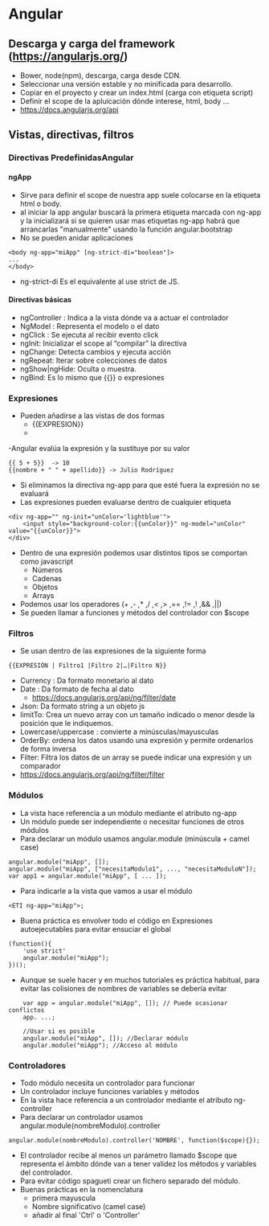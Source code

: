 # Angular
## Descarga y carga del framework (https://angularjs.org/)
- Bower, node(npm), descarga, carga desde CDN.
- Seleccionar una versión estable y no minificada para desarrollo.
- Copiar en el proyecto y crear un index.html (carga con etiqueta script)
- Definir el scope de la apluicación dónde interese, html, body ...
- https://docs.angularjs.org/api

## Vistas, directivas, filtros
### Directivas PredefinidasAngular
#### ngApp
- Sirve para definir el scope de nuestra app suele colocarse en la etiqueta html o body.
- al iniciar la app angular buscará la primera etiqueta marcada con ng-app y la inicializará si se quieren usar mas etiquetas ng-app habrá que arrancarlas "manualmente" usando la función angular.bootstrap
- No se pueden anidar aplicaciones

```
<body ng-app="miApp" [ng-strict-di="boolean"]>
...
</body>
```
- ng-strict-di Es el equivalente al use strict de JS.

#### Directivas básicas
- ngController :  Indica a la vista dónde va a actuar el controlador
- NgModel : Representa el modelo o el dato
- ngClick : Se ejecuta al recibir evento click
- ngInit: Inicializar el scope al “compilar” la directiva
- ngChange: Detecta cambios y ejecuta acción
- ngRepeat: Iterar sobre colecciones de datos
- ngShow|ngHide: Oculta o muestra.
- ngBind: Es lo mismo que {{}} o expresiones

### Expresiones
- Pueden añadirse a las vistas de dos formas
	- {{EXPRESION}}
	- <ETIQ ng-bind="EXPRESION">
-Angular evalúa la expresión y la sustituye por su valor

```
{{ 5 + 5}}  -> 10
{{nombre + " " + apellido}} -> Julio Rodríguez
```
- Si eliminamos la directiva ng-app para que esté fuera la expresión
no se evaluará
- Las expresiones pueden evaluarse dentro de cualquier etiqueta
```
<div ng-app="" ng-init="unColor='lightblue'">
	<input style="background-color:{{unColor}}" ng-model="unColor" value="{{unColor}}">
</div>
```
- Dentro de una expresión podemos usar distintos tipos se comportan como javascript
	- Números
	- Cadenas
	- Objetos
	- Arrays
- Podemos usar los operadores (+ ,- ,* ,/ ,< ,> ,== ,!= ,! ,&& ,||)
- Se pueden llamar a funciones y métodos del controlador con $scope
### Filtros
- Se usan dentro de las expresiones de la siguiente forma
```
{{EXPRESIÓN | Filtro1 |Filtro 2|…|Filtro N}}
```
- Currency : Da formato monetario al dato
- Date : Da formato de fecha al dato
	- https://docs.angularjs.org/api/ng/filter/date
- Json: Da formato string a un objeto js
- limitTo: Crea un nuevo array con un tamaño indicado o menor desde la posición que le indiquemos.
- Lowercase/uppercase : convierte a minúsculas/mayusculas
- OrderBy: ordena los datos usando una expresión y permite ordenarlos de forma inversa
- Filter: Filtra los datos de un array se puede indicar una expresión y un comparador
- https://docs.angularjs.org/api/ng/filter/filter

### Módulos
- La vista hace referencia a un módulo mediante el atributo ng-app
- Un módulo puede ser independiente o necesitar funciones de otros módulos
- Para declarar un módulo usamos angular.module (minúscula + camel case)
```
angular.module("miApp", []);
angular.module("miApp", ["necesitaModulo1", ..., "necesitaModuloN"]);
var app1 = angular.module("miApp", [ ... ]);
```
- Para indicarle a la vista que vamos a usar el módulo
```
<ETI ng-app="miApp">;
```
- Buena práctica es envolver todo el código en Expresiones autoejecutables
  para evitar ensuciar el global
```
(function(){
	'use strict'
	angular.module("miApp");
})();
```
- Aunque se suele hacer y en muchos tutoriales es práctica habitual, para evitar las colisiones de nombres de variables se debería evitar
```
	var app = angular.module("miApp", []); // Puede ocasionar conflictos
	app. ...;

	//Usar si es posible
	angular.module("miApp", []); //Declarar módulo
	angular.module("miApp"); //Acceso al módulo
```
### Controladores
- Todo módulo necesita un controlador para funcionar
- Un controlador incluye funciones variables y métodos
- En la vista hace referencia a un controlador mediante el atributo ng-controller
- Para declarar un controlador usamos angular.module(nombreModulo).controller
```
angular.module(nombreModulo).controller('NOMBRE', function($scope){});
```
- El controlador recibe al menos un parámetro llamado $scope que representa el ámbito dónde van a tener validez los métodos y variables del controlador.
- Para evitar código spagueti crear un fichero separado del módulo.
- Buenas prácticas en la nomenclatura
	- primera mayuscula
	- Nombre significativo (camel case)
	- añadir al final 'Ctrl' o 'Controller'

